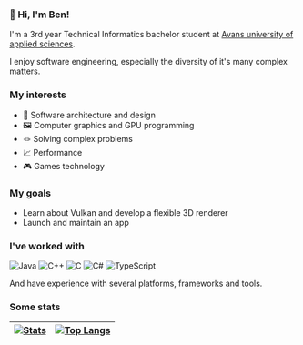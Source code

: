 ### 👋 Hi, I'm Ben!

I'm a 3rd year Technical Informatics bachelor student at [Avans university of applied sciences](https://www.avans.nl/international).

I enjoy software engineering, especially the diversity of it's many complex matters.

### My interests
* 📐 Software architecture and design
* 🖼️ Computer graphics and GPU programming
* 🪢 Solving complex problems
* 📈 Performance
* 🎮 Games technology

### My goals
* Learn about Vulkan and develop a flexible 3D renderer
* Launch and maintain an app

### I've worked with
![Java](https://img.shields.io/badge/java-%23ED8B00.svg?style=for-the-badge&logo=java&logoColor=white)
![C++](https://img.shields.io/badge/c++-%2300599C.svg?style=for-the-badge&logo=c%2B%2B&logoColor=white)
![C](https://img.shields.io/badge/c-%2300599C.svg?style=for-the-badge&logo=c&logoColor=white)
![C#](https://img.shields.io/badge/c%23-%23239120.svg?style=for-the-badge&logo=c-sharp&logoColor=white)
![TypeScript](https://img.shields.io/badge/typescript-%23007ACC.svg?style=for-the-badge&logo=typescript&logoColor=white)

And have experience with several platforms, frameworks and tools.
### Some stats

| [![Stats](https://github-readme-stats.vercel.app/api?username=bvdheiden&count_private=true&show_icons=true&theme=radical&bg_color=45,000B49,781D42)](https://github.com/anuraghazra/github-readme-stats) | [![Top Langs](https://github-readme-stats.vercel.app/api/top-langs/?username=bvdheiden&theme=radical&bg_color=45,000B49,781D42&layout=compact)](https://github.com/bvdheiden/github-readme-stats) |
| ----- | ----- |
